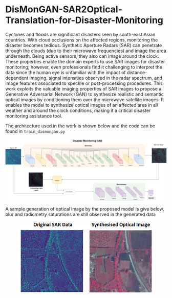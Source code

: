 # DisMonGAN-SAR2Optical-Translation-for-Disaster-Monitoring

Cyclones and floods are significant disasters seen by south-east Asian countries. With cloud occlusions on the affected regions, monitoring the disaster becomes tedious. Synthetic Aperture Radars (SAR) can penetrate through the clouds (due to their microwave frequencies) and image the area underneath. Being active sensors, they also can image around the clock. These properties enable the domain experts to use SAR images for disaster monitoring; however, even professionals find it challenging to interpret the data since the human eye is unfamiliar with the impact of distance-dependent imaging, signal intensities observed in the radar spectrum, and image features associated to speckle or post-processing procedures. This work exploits the valuable imaging properties of SAR images to propose a Generative Adversarial Network (GAN) to synthesize realistic and semantic optical images by conditioning them over the microwave satellite images. It enables the model to synthesize optical images of an affected area in all weather and around the clock conditions, making it a critical disaster monitoring assistance tool.

The architecture used in the work is shown below and the code can be found in `train_dismongan.py`

<div align='center'>
<img src = 'DisMonGAN.png'>
</div>

A sample generation of optical image by the proposed model is give below, blur and radiometry saturations are still observed in the generated data

<div align='center'>
<img src = 'Working2.png'>
</div>
